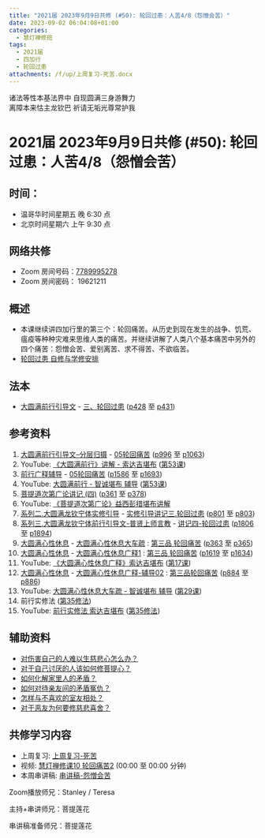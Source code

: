 ```yaml
---
title: "2021届 2023年9月9日共修 (#50): 轮回过患：人苦4/8（怨憎会苦）"
date: 2023-09-02 06:04:08+01:00
categories:
  - 慧灯禅修班
tags:
  - 2021届
  - 四加行
  - 轮回过患
attachments: /f/up/上周复习-死苦.docx
---
```

<!--StartFragment-->

诸法等性本基法界中 自现圆满三身游舞力\
离障本来怙主龙钦巴 祈请无垢光尊常护我

# 2021届 2023年9月9日共修 (#50): 轮回过患：人苦4/8（怨憎会苦）

## 时间：

* 温哥华时间星期五 晚 6:30 点
* 北京时间星期六 上午 9:30 点

## 网络共修

* Zoom 房间号码：[7789995278](https://us02web.zoom.us/j/7789995278?pwd=VjZmbWJFY2k2K0E5RVB2cTNIQmhqUT09)
* Zoom 房间密码： 19621211

## 概述

* 本课继续讲四加行里的第三个：轮回痛苦。从历史到现在发生的战争、饥荒、瘟疫等种种灾难来思维人类的痛苦。并继续讲解了人类八个基本痛苦中另外的四个痛苦：怨憎会苦、爱别离苦、求不得苦、不欲临苦。
* [轮回过患 自修与学修安排](https://fohuifayu.com/index.php/huideng-jiangtang/chanxiuke/zen-03/8654-zen03-lhgh?title=)

## 法本

* [大圆满前行引导文](https://huidengchanxiu.net/books/dymqx) - [三、轮回过患](https://huidengchanxiu.net/books/dymqx/#%E4%B8%89%E8%BD%AE%E5%9B%9E%E8%BF%87%E6%82%A3) ([p428](https://huidengchanxiu.net/books/dymqx/#p428) 至 [p431](https://huidengchanxiu.net/books/dymqx/#p431))

## 参考资料

1. [大圆满前行引导文–分层归摄](https://huidengchanxiu.net/refs/qxgs/dymqx-fcgs) - [05轮回痛苦](https://huidengchanxiu.net/refs/qxgs/qxgs-05lh) ([p996](https://huidengchanxiu.net/refs/qxgs/qxgs-05lh/#p996) 至 [p1063](https://huidengchanxiu.net/refs/qxgs/qxgs-05lh/#p1063))
2. YouTube: [](https://www.youtube.com/playlist?list=PL0ERwy6s1uTeLz5leHEj-VcSWrU6TnVMW)[《大圆满前行》讲解 - 索达吉堪布](https://www.youtube.com/playlist?list=PLAEqXn671Ln66sSBYjhRRLNrAGJwgSXnU) ([](https://www.youtube.com/watch?v=c5AjLcQdP-4&list=PLAEqXn671Ln66sSBYjhRRLNrAGJwgSXnU&index=28)[第53课](https://www.youtube.com/watch?v=uF9bKUYt5Lc&list=PLAEqXn671Ln66sSBYjhRRLNrAGJwgSXnU&index=53))
3. [前行广释辅导](https://huidengchanxiu.net/refs/fudao) - [05轮回痛苦](https://huidengchanxiu.net/refs/qxgs/fudao/qxgsfd-05lh) ([](https://huidengchanxiu.net/refs/qxgs/fudao/qxgsfd-05lh/#p1586)[](https://huidengchanxiu.net/refs/qxgs/fudao/qxgsfd-05lh/#p1586)[p1586](https://huidengchanxiu.net/refs/qxgs/fudao/qxgsfd-05lh/#p1586) 至 [p1693](https://huidengchanxiu.net/refs/qxgs/fudao/qxgsfd-05lh/#p1693))
4. YouTube: [大圆满前行 - 智诚堪布 辅导](https://www.youtube.com/playlist?list=PL5y-PP7QihJ1FDiiv_7WsC1qogohiquEL) ([第53课](https://www.youtube.com/watch?v=28JQsaYlc0A&list=PL5y-PP7QihJ1FDiiv_7WsC1qogohiquEL&index=53))
5. [菩提道次第广论讲记 (四)](https://huidengchanxiu.net/refs/ptdcdgl/4) ([p361](https://huidengchanxiu.net/refs/ptdcdgl/4/#p361) 至 [p378](https://huidengchanxiu.net/refs/ptdcdgl/4/#p378))
6. YouTube: [《菩提道次第广论》益西彭措堪布讲解](https://www.youtube.com/playlist?list=PLvhysUtdbxCBq9MxPLr6pauLmbwndXY9o)
7. [系列二.大圆满龙钦宁体实修引导](https://huidengchanxiu.net/refs/s2) - [](https://huidengchanxiu.net/refs/xmfw/s2/s2-sxyd2-smwc)[实修引导讲记三.轮回过患](https://huidengchanxiu.net/refs/xmfw/s2/s2-sxyd3-lhgh) ([p801](https://huidengchanxiu.net/refs/xmfw/s2/s2-sxyd3-lhgh/#p801) 至 [p803](https://huidengchanxiu.net/refs/xmfw/s2/s2-sxyd3-lhgh/#p803))
8. [系列三.大圆满龙钦宁体前行引导文-普贤上师言教](https://huidengchanxiu.net/refs/s3) - [](https://huidengchanxiu.net/refs/xmfw/s3/s3-ydw4-lhgh)[讲记四-轮回过患](https://huidengchanxiu.net/refs/xmfw/s3/s3-ydw4-lhgh) ([p1806](https://huidengchanxiu.net/refs/xmfw/s3/s3-ydw4-lhgh/#p1806) 至 [p1894](https://huidengchanxiu.net/refs/xmfw/s3/s3-ydw4-lhgh/#p1894))
9. [大圆满心性休息](https://huidengchanxiu.net/refs/dymxxxx) - [大圆满心性休息大车疏](https://huidengchanxiu.net/refs/dymxxxx/dymxxxx-dcs) : [第三品 轮回痛苦](https://huidengchanxiu.net/refs/dymxxxx/dymxxxx-dcs/#%E7%AC%AC%E4%B8%89%E5%93%81-%E8%BD%AE%E5%9B%9E%E7%97%9B%E8%8B%A6) ([p363](https://huidengchanxiu.net/refs/dymxxxx/dymxxxx-dcs/#p363) 至 [p365](https://huidengchanxiu.net/refs/dymxxxx/dymxxxx-dcs/#p365))
10. [大圆满心性休息](https://huidengchanxiu.net/refs/dymxxxx) - [大圆满心性休息广释1](https://huidengchanxiu.net/refs/dymxxxx/dymxxxx-gs1) : [第三品 轮回痛苦](https://huidengchanxiu.net/refs/dymxxxx/dymxxxx-gs1#%E7%AC%AC%E4%B8%89%E5%93%81-%E8%BD%AE%E5%9B%9E%E7%97%9B%E8%8B%A6) ([p1619](https://huidengchanxiu.net/refs/dymxxxx/dymxxxx-gs1/#p1619) 至 [p1634](https://huidengchanxiu.net/refs/dymxxxx/dymxxxx-gs1/#p1634))
11. YouTube: [《大圆满心性休息广释》索达吉堪布](https://www.youtube.com/playlist?list=PLAnEIprIVklebrDFUKaC67LssdOO2y87p) ([](https://www.youtube.com/watch?v=nCxMdwWUiSU&list=PLAnEIprIVklebrDFUKaC67LssdOO2y87p&index=6)[第17课](https://www.youtube.com/watch?v=TrQF1_Qu7wU&list=PLAnEIprIVklebrDFUKaC67LssdOO2y87p&index=17))
12. [大圆满心性休息](https://huidengchanxiu.net/refs/dymxxxx) - [大圆满心性休息广释-辅导02](https://huidengchanxiu.net/refs/dymxxxx/fudao/fd-02) : [](https://huidengchanxiu.net/refs/dymxxxx/fudao/fd-01#%E7%AC%AC%E4%BA%8C%E5%93%81%E5%AF%BF%E5%91%BD%E6%97%A0%E5%B8%B8)[第三品轮回痛苦](https://huidengchanxiu.net/refs/dymxxxx/fudao/fd-02#%E7%AC%AC%E4%B8%89%E5%93%81%E8%BD%AE%E5%9B%9E%E7%97%9B%E8%8B%A6) ([p884](https://huidengchanxiu.net/refs/dymxxxx/fudao/fd-03/#p884) 至 [p886](https://huidengchanxiu.net/refs/dymxxxx/fudao/fd-03/#p886))
13. YouTube: [大圆满心性休息大车疏 - 智诚堪布 辅导](https://www.youtube.com/playlist?list=PL5y-PP7QihJ1Gh3w_hYZMkn4AWFXr_2iu) ([](https://www.youtube.com/watch?v=ZqfG-i8tdLA&list=PL5y-PP7QihJ1Gh3w_hYZMkn4AWFXr_2iu&index=10)[](https://www.youtube.com/watch?v=3FroCkO_LvQ&list=PL5y-PP7QihJ1Gh3w_hYZMkn4AWFXr_2iu&index=18)[](https://www.youtube.com/watch?v=YedhXKrBkic&list=PL5y-PP7QihJ1Gh3w_hYZMkn4AWFXr_2iu&index=29)[第29课](https://www.youtube.com/watch?v=DueC1ysHqnQ&list=PL5y-PP7QihJ1Gh3w_hYZMkn4AWFXr_2iu&index=30))
14. 前行实修法 ([第35修法](https://mingguang.im/reading/%E5%89%8D%E8%A1%8C%E5%AE%9E%E4%BF%AE%E6%B3%95/%E7%AC%AC35%E4%BF%AE%E6%B3%95)[](https://mingguang.im/reading/%E5%89%8D%E8%A1%8C%E5%AE%9E%E4%BF%AE%E6%B3%95/%E7%AC%AC22%E4%BF%AE%E6%B3%95))
15. YouTube: [前行实修法 索达吉堪布](https://www.youtube.com/playlist?list=PLHUvfASP8Aixcv069_RtfKvYIdDNXa57C) ([第35修法](https://www.youtube.com/watch?v=D0bVGFvIo5Q&list=PLHUvfASP8Aixcv069_RtfKvYIdDNXa57C&index=35))[](https://www.youtube.com/watch?v=4uNjPta4cbc&list=PLHUvfASP8Aixcv069_RtfKvYIdDNXa57C&index=22)



## 辅助资料

* [对伤害自己的人难以生慈悲心怎么办？](https://fohuifayu.com/index.php/shipin-jingcui/wenda-zhailu/2410-V16023-V03)
* [对于自己讨厌的人该如何修菩提心？](https://fohuifayu.com/index.php/shipin-jingcui/wenda-zhailu/5752-V18080-V03)
* [如何化解家里人的矛盾？](https://fohuifayu.com/index.php/shipin-jingcui/wenda-zhailu/1498-V00084)
* [如何对待亲友间的矛盾冤仇？](https://fohuifayu.com/index.php/shipin-jingcui/wenda-zhailu/5743-V18080-V05)
* [怎样与不喜欢的室友相处？](https://fohuifayu.com/index.php/shipin-jingcui/wenda-zhailu/5574-W17007-V04)
* [对于恶友为何要修慈悲喜舍？](https://fohuifayu.com/index.php/shipin-jingcui/wenda-zhailu/4879-V18081-V03)

## **共修学习内容**

* 上周复习: [](https://www.huidengvan.com/f/up/%E4%B8%B2%E8%AE%B2%E7%A8%BF-%E7%94%9F%E8%8B%A6%E8%80%81%E8%8B%A6.ppt)[](https://www.huidengvan.com/f/up/%E4%B8%8A%E5%91%A8%E5%A4%8D%E4%B9%A0-%E7%97%85%E8%8B%A6.docx)[上周复习-死苦](/f/up/上周复习-死苦.docx)
* 视频: [](https://fohuifayu.com/index.php/huideng-jiangtang/fofa-jianxiu/chuli-xin/670-l11033)[慧灯禅修课10 轮回痛苦2](https://fohuifayu.com/index.php/huideng-jiangtang/chanxiuke/zen-03/1104-l16007?title=%E6%80%A8%E6%86%8E%E4%BC%9A) (00:00 至 00:00 分钟)
* 本周串讲稿: [](https://www.huidengvan.com/f/up/%E4%B8%B2%E8%AE%B2%E7%A8%BF-%E6%AD%BB%E8%8B%A6.docx)[串讲稿-怨憎会苦](/f/up/串讲稿-怨憎会苦.pdf)

Zoom播放师兄：Stanley / Teresa

主持+串讲师兄：菩提莲花

串讲稿准备师兄：菩提莲花

<!--EndFragment-->